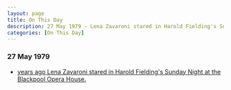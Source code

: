 ```yaml
---
layout: page
title: On This Day
description: 27 May 1979 - Lena Zavaroni stared in Harold Fielding's Sunday Night at the Blackpool Opera House.
categories: [On This Day]
---
```


### 27 May 1979
* [<span id="age"></span> years ago Lena Zavaroni stared in Harold Fielding's Sunday Night at the Blackpool Opera House.](/theatre/harold%20fielding/blackpool%20opera%20house/1979/05/27/harold-fieldings-sunday-night-at-the-blackpool-opera-house.html)

<!-- Script for calculating number of years ago -->
<script>
var dob = '19790527';
var year = Number(dob.substr(0, 4));
var month = Number(dob.substr(4, 2)) - 1;
var day = Number(dob.substr(6, 2));
var today = new Date();
var age = today.getFullYear() - year;
if (today.getMonth() < month || (today.getMonth() == month && today.getDate() < day)) {
age--;
}
document.getElementById("age").innerHTML=age;
</script>

